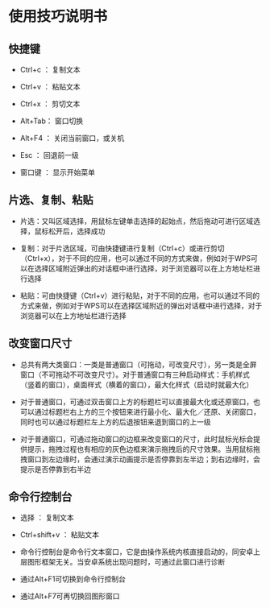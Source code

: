 # 使用技巧说明书

## 快捷键

  - Ctrl+c ： 复制文本
  
  - Ctrl+v ： 粘贴文本
  
  - Ctrl+x ： 剪切文本
  
  - Alt+Tab： 窗口切换
  
  - Alt+F4 ： 关闭当前窗口，或关机
  
  - Esc    ： 回退前一级
  
  - 窗口键  ： 显示开始菜单

## 片选、复制、粘贴

  - 片选：又叫区域选择，用鼠标左键单击选择的起始点，然后拖动可进行区域选择，鼠标松开后，选择成功
  
  - 复制：对于片选区域，可由快捷键进行复制（Ctrl+c）或进行剪切（Ctrl+x），对于不同的应用，也可以通过不同的方式来做，例如对于WPS可以在选择区域附近弹出的对话框中进行选择，对于浏览器可以在上方地址栏进行选择
  
  - 粘贴：可由快捷键（Ctrl+v）进行粘贴，对于不同的应用，也可以通过不同的方式来做，例如对于WPS可以在选择区域附近的弹出对话框中进行选择，对于浏览器可以在上方地址栏进行选择

## 改变窗口尺寸

  - 总共有两大类窗口：一类是普通窗口（可拖动，可改变尺寸），另一类是全屏窗口（不可拖动不可改变尺寸）。对于普通窗口有三种启动样式：手机样式（竖着的窗口），桌面样式（横着的窗口），最大化样式（启动时就最大化）
  
  - 对于普通窗口，可通过双击窗口上方的标题栏可以直接最大化或还原窗口，也可以通过标题栏右上方的三个按钮来进行最小化、最大化／还原、关闭窗口，同时也可以通过标题栏左上方的后退按钮来退到窗口的上一级
  
  - 对于普通窗口，可通过拖动窗口的边框来改变窗口的尺寸，此时鼠标光标会提供提示，拖拽过程也有相应的灰色边框来演示拖拽后的尺寸效果。当用鼠标拖拽窗口到左边缘时，会通过演示动画提示是否停靠到左半边；到右边缘时，会提示是否停靠到右半边

## 命令行控制台  
  - 选择 ： 复制文本
  
  - Ctrl+shift+v ： 粘贴文本
  
  - 命令行控制台是命令行文本窗口，它是由操作系统内核直接启动的，同安卓上层图形框架无关。当安卓系统出现问题时，可通过此窗口进行诊断
  
  - 通过Alt+F1可切换到命令行控制台
  
  - 通过Alt+F7可再切换回图形窗口
  
